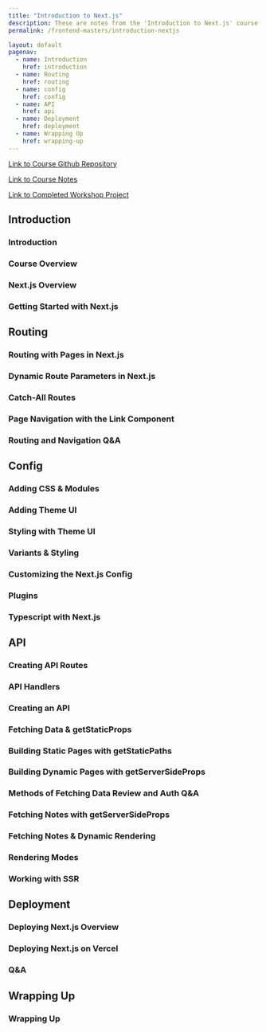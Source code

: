 ```yaml
---
title: "Introduction to Next.js"
description: These are notes from the 'Introduction to Next.js' course on Frontend Masters.
permalink: /frontend-masters/introduction-nextjs

layout: default
pagenav:
  - name: Introduction
    href: introduction
  - name: Routing
    href: routing
  - name: config
    href: config
  - name: API
    href: api
  - name: Deployment
    href: deployment
  - name: Wrapping Up
    href: wrapping-up
---
```


[Link to Course Github Repository]()

[Link to Course Notes]()

[Link to Completed Workshop Project]()

## Introduction

### Introduction



### Course Overview



### Next.js Overview



### Getting Started with Next.js


## Routing

### Routing with Pages in Next.js



### Dynamic Route Parameters in Next.js



### Catch-All Routes



### Page Navigation with the Link Component



### Routing and Navigation Q&A


## Config

### Adding CSS & Modules



### Adding Theme UI



### Styling with Theme UI



### Variants & Styling



### Customizing the Next.js Config



### Plugins



### Typescript with Next.js


## API

### Creating API Routes



### API Handlers



### Creating an API



### Fetching Data & getStaticProps



### Building Static Pages with getStaticPaths



### Building Dynamic Pages with getServerSideProps



### Methods of Fetching Data Review and Auth Q&A



### Fetching Notes with getServerSideProps



### Fetching Notes & Dynamic Rendering



### Rendering Modes



### Working with SSR


## Deployment

### Deploying Next.js Overview



### Deploying Next.js on Vercel



### Q&A


## Wrapping Up

### Wrapping Up


